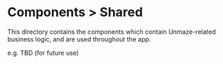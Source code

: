 # Components > Shared

This directory contains the components which contain Unmaze-related business logic, and are used throughout the app.

e.g. TBD (for future use)
